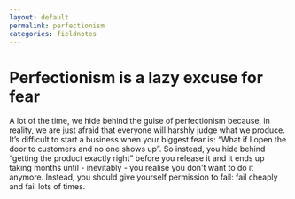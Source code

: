 ```yaml
---
layout: default
permalink: perfectionism
categories: fieldnotes
---
```


# Perfectionism is a lazy excuse for fear

A lot of the time, we hide behind the guise of perfectionism because, in reality, we are just afraid that everyone will harshly judge what we produce. It’s difficult to start a business when your biggest fear is: “What if I open the door to customers and no one shows up”. So instead, you hide behind “getting the product exactly right” before you release it and it ends up taking months until - inevitably - you realise you don't want to do it anymore. Instead, you should give yourself permission to fail: fail cheaply and fail lots of times.
